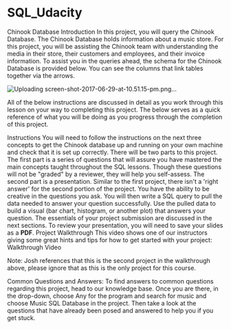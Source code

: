 # SQL_Udacity

Chinook Database
Introduction
In this project, you will query the Chinook Database. The Chinook Database holds information about a music store. For this project, you will be assisting the Chinook team with understanding the media in their store, their customers and employees, and their invoice information. To assist you in the queries ahead, the schema for the Chinook Database is provided below. You can see the columns that link tables together via the arrows.

![Uploading screen-shot-2017-06-29-at-10.51.15-pm.png…]()

All of the below instructions are discussed in detail as you work through this lesson on your way to completing this project. The below serves as a quick reference of what you will be doing as you progress through the completion of this project.

Instructions
You will need to follow the instructions on the next three concepts to get the Chinook database up and running on your own machine and check that it is set up correctly. There will be two parts to this project.
The first part is a series of questions that will assure you have mastered the main concepts taught throughout the SQL lessons. Though these questions will not be "graded" by a reviewer, they will help you self-assess.
The second part is a presentation. Similar to the first project, there isn't a 'right answer' for the second portion of the project. You have the ability to be creative in the questions you ask. You will then write a SQL query to pull the data needed to answer your question successfully. Use the pulled data to build a visual (bar chart, histogram, or another plot) that answers your question. The essentials of your project submission are discussed in the next sections. To review your presentation, you will need to save your slides as a **PDF**.
Project Walkthrough
This video shows one of our instructors giving some great hints and tips for how to get started with your project: Walkthrough Video

Note: Josh references that this is the second project in the walkthrough above, please ignore that as this is the only project for this course.



Common Questions and Answers:
To find answers to common questions regarding this project, head to our knowledge base. Once you are there, in the drop-down, choose Any for the program and search for music and choose Music SQL Database in the project. Then take a look at the questions that have already been posed and answered to help you if you get stuck.
